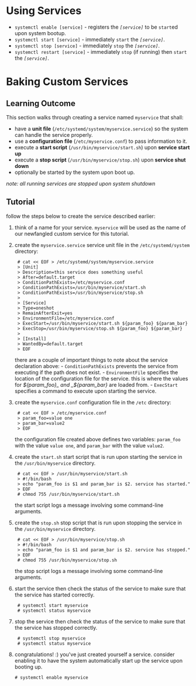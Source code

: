 # Using Services

- `systemctl enable [service]` - registers the _`[service]`_ to be `start`ed upon system bootup.
- `systemctl start [service]` - immediately `start` the _`[service]`_.
- `systemctl stop [service]` - immediately `stop` the _`[service]`_.
- `systemctl restart [service]` - immediately `stop` (if running) then `start` the _`[service]`_.

# Baking Custom Services

## Learning Outcome

This section walks through creating a service named `myservice` that shall:
- have a **unit file** (`/etc/systemd/system/myservice.service`) so the system can handle the service properly.
- use a **configuration file** (`/etc/myservice.conf`) to pass information to it.
- execute a **start script** (`/usr/bin/myservice/start.sh`) upon **service start up**
- execute a **stop script** (`/usr/bin/myservice/stop.sh`) upon **service shut down**
- optionally be started by the system upon boot up.

_note: all running services are stopped upon system shutdown_

## Tutorial

follow the steps below to create the service described earlier:

1. think of a name for your service. `myservice` will be used as the name of our newfangled custom service for this tutorial.
2. create the `myservice.service` service unit file in the `/etc/systemd/system` directory:

        # cat << EOF > /etc/systemd/system/myservice.service
        > [Unit]
        > Description=this service does something useful
        > After=default.target
        > ConditionPathExists=/etc/myservice.conf
        > ConditionPathExists=/usr/bin/myservice/start.sh
        > ConditionPathExists=/usr/bin/myservice/stop.sh
        > 
        > [Service]
        > Type=oneshot
        > RemainAfterExit=yes
        > EnvironmentFile=/etc/myservice.conf
        > ExecStart=/usr/bin/myservice/start.sh ${param_foo} ${param_bar}
        > ExecStop=/usr/bin/myservice/stop.sh ${param_foo} ${param_bar}
        > 
        > [Install]
        > WantedBy=default.target
        > EOF

    there are a couple of important things to note about the service declaration above:
        - `ConditionPathExists` prevents the service from executing if the path does not exist.
        - `EnvironmentFile` specifies the location of the configuration file for the service. this is where the values for _${param_foo}_ and _${param_bar}_ are loaded from.
        - `ExecStart` specifies a command to execute upon starting the service.

3. create the `myservice.conf` configuration file in the `/etc` directory:

        # cat << EOF > /etc/myservice.conf
        > param_foo=value one
        > param_bar=value2
        > EOF

    the configuration file created above defines two variables: `param_foo` with the value `value one`, and `param_bar` with the value `value2`.

4. create the `start.sh` start script that is run upon starting the service in the `/usr/bin/myservice` directory.

        # cat << EOF > /usr/bin/myservice/start.sh
        > #!/bin/bash
        > echo "param_foo is $1 and param_bar is $2. service has started."
        > EOF
        # chmod 755 /usr/bin/myservice/start.sh

    the start script logs a message involving some command-line arguments.

5. create the `stop.sh` stop script that is run upon stopping the service in the `/usr/bin/myservice` directory.

        # cat << EOF > /usr/bin/myservice/stop.sh
        > #!/bin/bash
        > echo "param_foo is $1 and param_bar is $2. service has stopped."
        > EOF
        # chmod 755 /usr/bin/myservice/stop.sh

    the stop script logs a message involving some command-line arguments.

6. start the service then check the status of the service to make sure that the service has started correctly.

        # systemctl start myservice
        # systemctl status myservice

7. stop the service then check the status of the service to make sure that the service has stopped correctly.

        # systemctl stop myservice
        # systemctl status myservice

8.  congratulations! :) you've just created yourself a service. consider enabling it to have the system automatically start up the service upon booting up.

        # systemctl enable myservice
